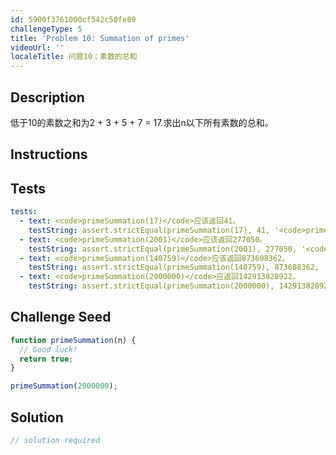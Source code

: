 ```yaml
---
id: 5900f3761000cf542c50fe89
challengeType: 5
title: 'Problem 10: Summation of primes'
videoUrl: ''
localeTitle: 问题10：素数的总和
---
```


## Description
<section id="description">低于10的素数之和为2 + 3 + 5 + 7 = 17.求出n以下所有素数的总和。 </section>

## Instructions
<section id="instructions">
</section>

## Tests
<section id='tests'>

```yml
tests:
  - text: <code>primeSummation(17)</code>应该返回41。
    testString: assert.strictEqual(primeSummation(17), 41, '<code>primeSummation(17)</code> should return 41.');
  - text: <code>primeSummation(2001)</code>应该返回277050。
    testString: assert.strictEqual(primeSummation(2001), 277050, '<code>primeSummation(2001)</code> should return 277050.');
  - text: <code>primeSummation(140759)</code>应该返回873608362。
    testString: assert.strictEqual(primeSummation(140759), 873608362, '<code>primeSummation(140759)</code> should return 873608362.');
  - text: <code>primeSummation(2000000)</code>应返回142913828922。
    testString: assert.strictEqual(primeSummation(2000000), 142913828922, '<code>primeSummation(2000000)</code> should return 142913828922.');

```

</section>

## Challenge Seed
<section id='challengeSeed'>

<div id='js-seed'>

```js
function primeSummation(n) {
  // Good luck!
  return true;
}

primeSummation(2000000);

```

</div>



</section>

## Solution
<section id='solution'>

```js
// solution required
```
</section>
